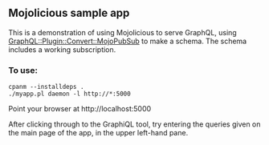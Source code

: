## Mojolicious sample app

This is a demonstration of using Mojolicious to serve GraphQL, using
[GraphQL::Plugin::Convert::MojoPubSub](https://metacpan.org/pod/GraphQL::Plugin::Convert::MojoPubSub)
to make a schema. The schema includes a working subscription.

### To use:

```
cpanm --installdeps .
./myapp.pl daemon -l http://*:5000
```

Point your browser at http://localhost:5000

After clicking through to the GraphiQL tool, try entering the queries
given on the main page of the app, in the upper left-hand pane.
